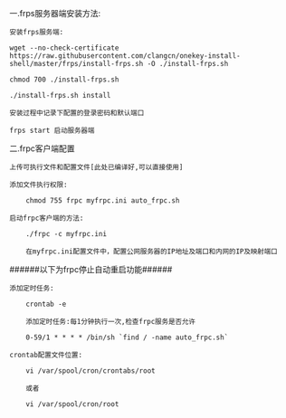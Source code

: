 一.frps服务器端安装方法:
	
	安装frps服务端:
	
	wget --no-check-certificate https://raw.githubusercontent.com/clangcn/onekey-install-shell/master/frps/install-frps.sh -O ./install-frps.sh
	
	chmod 700 ./install-frps.sh
	
	./install-frps.sh install
	
	安装过程中记录下配置的登录密码和默认端口
	
	frps start 启动服务器端
	
二.frpc客户端配置
	
	上传可执行文件和配置文件[此处已编译好,可以直接使用]
	
	添加文件执行权限:
		
		chmod 755 frpc myfrpc.ini auto_frpc.sh

	启动frpc客户端的方法:
		
		./frpc -c myfrpc.ini
		
		在myfrpc.ini配置文件中，配置公网服务器的IP地址及端口和内网的IP及映射端口

######以下为frpc停止自动重启功能######

	添加定时任务:
		
		crontab -e
		
		添加定时任务:每1分钟执行一次,检查frpc服务是否允许
		
		0-59/1 * * * * /bin/sh `find / -name auto_frpc.sh`

	crontab配置文件位置:
		
		vi /var/spool/cron/crontabs/root
		
		或者
		
		vi /var/spool/cron/root